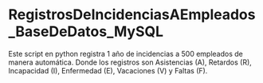 # RegistrosDeIncidenciasAEmpleados_BaseDeDatos_MySQL
Este script en python registra 1 año de incidencias a 500 empleados de manera automática. Donde los registros son Asistencias (A), Retardos (R), Incapacidad (I), Enfermedad (E), Vacaciones (V) y Faltas (F).
